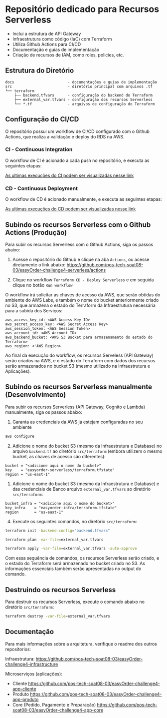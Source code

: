 
# Repositório dedicado para Recursos Serverless
- Inclui a estrutura de API Gateway
- Infraestrutura como código (IaC) com Terraform
- Utiliza Github Actions para CI/CD
- Documentação e guias de implementação
- Criação de recursos de IAM, como roles, policies, etc.

## Estrutura do Diretório

```plaintext
docs                        - documentações e guias de implementação
src                         - diretório principal com arquivos .tf
└── terraform
    ├── backend.tfvars      - configuração do backend do Terraform
    ├── external_var.tfvars - configuração dos recursos Serverless
    └── *.tf                - arquivos de configuração do Terraform
```

## Configuração do CI/CD

O repositório possui um workflow de CI/CD configurado com o Github Actions, que realiza a validação e deploy do RDS na AWS.

### CI - Continuous Integration

O workflow de CI é acionado a cada push no repositório, e executa as seguintes etapas:

[As ultimas execuções do CI podem ser visualizadas nesse link](https://github.com/pos-tech-soat08-03/easyOrder-challenge4-serverless/actions/workflows/terraform-cd.yml)

### CD - Continuous Deployment

O workflow de CD é acionado manualmente, e executa as seguintes etapas:

[As ultimas execuções do CD podem ser visualizadas nesse link](https://github.com/pos-tech-soat08-03/easyOrder-challenge4-serverless/actions/workflows/terraform-cd.yml)

## Subindo os recursos Serverless com o Github Actions (Produção)

Para subir os recursos Serverless com o Github Actions, siga os passos abaixo:

1. Acesse o repositório do Github e clique na aba `Actions`, ou acesse diretamente o link abaixo:
https://github.com/pos-tech-soat08-03/easyOrder-challenge4-serverless/actions

2. Clique no workflow `Terraform CD - Deploy Serverless` e em seguida clique no botão `Run workflow`

O workflow irá solicitar as chaves de acesso da AWS, que serão obtidas do ambiente do AWS Labs, e também o nome do bucket anteriormente criado no S3, que  armazena o estado do Terraform da Infraestrutura necessária para a subida dos Serviços:

```plaintext
aws_access_key_id: <AWS Access Key ID>
aws_secret_access_key: <AWS Secret Access Key>
aws_session_token: <AWS Session Token>
aws_account_id: <AWS Account ID>
aws_backend_bucket: <AWS S3 Bucket para armazenamento do estado do Terraform>
aws_region: <'AWS Region>
```

Ao final da execução do workflow, os recursos Serveless (API Gateway) serão criados na AWS, e o estado do Terraform com dados dos recursos serão armazenados no bucket S3 (mesmo utilizado na Infraestrutura e Aplicações).

## Subindo os recursos Serverless manualmente (Desenvolvimento)

Para subir os recursos Serverless (API Gateway, Cognito e Lambda) manualmente, siga os passos abaixo:

1. Garanta as credenciais da AWS já estejam configuradas no seu ambiente

``` bash
aws configure
```

2. Adicione o nome do bucket S3 (mesmo da Infraestrutura e Database) no arquivo `backend.tf` ao diretório `src/terraform` (embora utilizem o mesmo bucket, as chaves de acesso são diferentes):

``` hcl
bucket = "<adicione aqui o nome do bucket>"
key    = "easyorder-serverless/terraform.tfstate"
region = "us-east-1"
```

1. Adicione o nome do bucket S3 (mesmo da Infraestrutura e Database) e das credenciais de Banco arquivo `external_var.tfvars` ao diretório `src/terraform`:

``` hcl
bucket_infra = "<adicione aqui o nome do bucket>"
key_infra    = "easyorder-infra/terraform.tfstate"
region       = "us-east-1"
``` 

4. Execute os seguintes comandos, no diretório `src/terraform`:

``` bash
terraform init -backend-config="backend.tfvars"
``` 

``` bash
terraform plan -var-file=external_var.tfvars
``` 

``` bash
terraform apply -var-file=external_var.tfvars -auto-approve
``` 

Com essa sequência de comandos, os recursos Serverless serão criado, e o estado do Terraform será armazenado no bucket criado no S3. As informações essenciais também serão apresentadas no output do comando.

## Destruindo os recursos Serverless

Para destruir os recursos Serverless, execute o comando abaixo no diretório `src/terraform`:

``` bash
terraform destroy -var-file=external_var.tfvars
```

## Documentação

Para mais informações sobre a arquitetura, verifique o readme dos outros repositorios:

Infraestrutura: https://github.com/pos-tech-soat08-03/easyOrder-challenge4-infrastructure

Microserviços (aplicações):
- Cliente https://github.com/pos-tech-soat08-03/easyOrder-challenge4-app-cliente
- Produto https://github.com/pos-tech-soat08-03/easyOrder-challenge4-app-produto
- Core (Pedido, Pagamento e Preparação) https://github.com/pos-tech-soat08-03/easyOrder-challenge4-app-core
